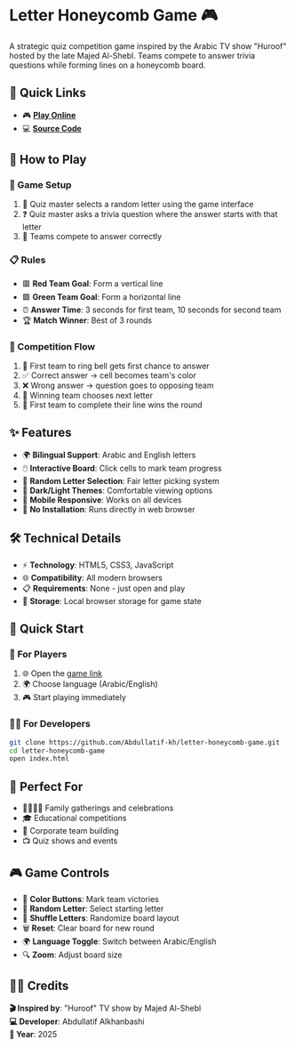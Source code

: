 # Letter Honeycomb Game 🎮

A strategic quiz competition game inspired by the Arabic TV show "Huroof" hosted by the late Majed Al-Shebl. Teams compete to answer trivia questions while forming lines on a honeycomb board.

## 🔗 Quick Links

- 🎮 **[Play Online](https://abdullatif-kh.github.io/letter-honeycomb-game/)**
- 💻 **[Source Code](https://github.com/Abdullatif-kh/letter-honeycomb-game)**

## 🎯 How to Play

### 🎲 Game Setup
1. 🎤 Quiz master selects a random letter using the game interface
2. ❓ Quiz master asks a trivia question where the answer starts with that letter
3. 🏁 Teams compete to answer correctly

### 📋 Rules
- 🟥 **Red Team Goal**: Form a vertical line
- 🟩 **Green Team Goal**: Form a horizontal line
- ⏰ **Answer Time**: 3 seconds for first team, 10 seconds for second team
- 🏆 **Match Winner**: Best of 3 rounds

### 🔄 Competition Flow
1. 🔔 First team to ring bell gets first chance to answer
2. ✅ Correct answer → cell becomes team's color
3. ❌ Wrong answer → question goes to opposing team
4. 🎯 Winning team chooses next letter
5. 🏁 First team to complete their line wins the round

## ✨ Features

- 🌍 **Bilingual Support**: Arabic and English letters
- 🖱️ **Interactive Board**: Click cells to mark team progress
- 🎲 **Random Letter Selection**: Fair letter picking system
- 🌙 **Dark/Light Themes**: Comfortable viewing options
- 📱 **Mobile Responsive**: Works on all devices
- 🚀 **No Installation**: Runs directly in web browser

## 🛠️ Technical Details

- ⚡ **Technology**: HTML5, CSS3, JavaScript
- 🌐 **Compatibility**: All modern browsers
- 📋 **Requirements**: None - just open and play
- 💾 **Storage**: Local browser storage for game state

## 🚀 Quick Start

### 👥 For Players
1. 🌐 Open the [game link](https://abdullatif-kh.github.io/letter-honeycomb-game/)
2. 🌍 Choose language (Arabic/English)
3. 🎮 Start playing immediately

### 👨‍💻 For Developers
```bash
git clone https://github.com/Abdullatif-kh/letter-honeycomb-game.git
cd letter-honeycomb-game
open index.html
```

## 🎪 Perfect For

- 👨‍👩‍👧‍👦 Family gatherings and celebrations
- 🎓 Educational competitions
- 🏢 Corporate team building
- 📺 Quiz shows and events

## 🎮 Game Controls

- 🎨 **Color Buttons**: Mark team victories
- 🎲 **Random Letter**: Select starting letter
- 🔀 **Shuffle Letters**: Randomize board layout
- 🗑️ **Reset**: Clear board for new round
- 🌍 **Language Toggle**: Switch between Arabic/English
- 🔍 **Zoom**: Adjust board size

## 👨‍💻 Credits

**🎬 Inspired by**: "Huroof" TV show by Majed Al-Shebl  
**💻 Developer**: Abdullatif Alkhanbashi  
**📅 Year**: 2025  
